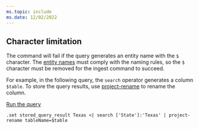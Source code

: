 ```yaml
---
ms.topic: include
ms.date: 12/02/2022
---
```


## Character limitation

The command will fail if the query generates an entity name with the `$` character. The [entity names](../kusto/query/schema-entities/entity-names.md) must comply with the naming rules, so the `$` character must be removed for the ingest command to succeed.

For example, in the following query, the `search` operator generates a column `$table`. To store the query results, use [project-rename](../kusto/query/projectrenameoperator.md) to rename the column.

<a href="https://dataexplorer.azure.com/clusters/help/databases/Samples?query=H4sIAAAAAAAAAx3JzQpAYBAF0Fe5C/WteADxCjbsJA1uSX5nRlEenuxOncToMN+UQ3uc1LtV2jk7UPESQ/bAKNqPqEPp4gxNGv4KeLDrNrH3WLnKQrh0M4tPefTzBbhw1LVdAAAA" target="_blank">Run the query</a>

```kusto
.set stored_query_result Texas <| search ['State']:'Texas' | project-rename tableName=$table
```
